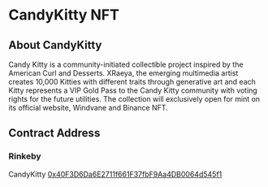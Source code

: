 # CandyKitty NFT

## About CandyKitty
Candy Kitty is a community-initiated collectible project inspired by the American Curl and Desserts. XRaeya, the emerging multimedia artist creates 10,000 Kitties with different traits through generative art and each Kitty represents a VIP Gold Pass to the Candy Kitty community with voting rights for the future utilities. The collection will exclusively open for mint on its official website, Windvane and Binance NFT.


## Contract Address
### Rinkeby
CandyKitty [0x40F3D6Da6E2711f661F37fbF9Aa4DB0064d545f1](https://rinkeby.etherscan.io/address/0x40F3D6Da6E2711f661F37fbF9Aa4DB0064d545f1)


